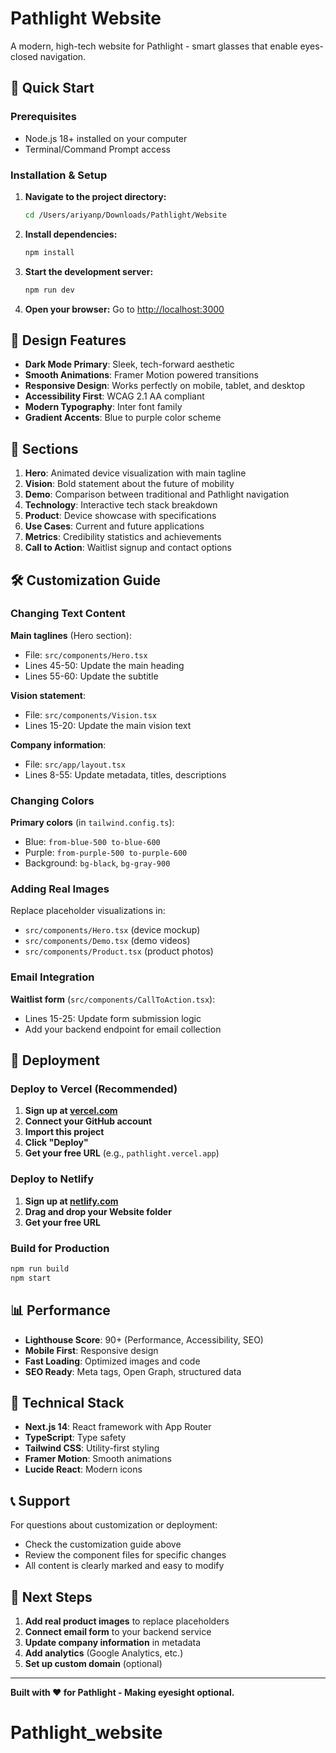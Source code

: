 # Pathlight Website

A modern, high-tech website for Pathlight - smart glasses that enable eyes-closed navigation.

## 🚀 Quick Start

### Prerequisites
- Node.js 18+ installed on your computer
- Terminal/Command Prompt access

### Installation & Setup

1. **Navigate to the project directory:**
   ```bash
   cd /Users/ariyanp/Downloads/Pathlight/Website
   ```

2. **Install dependencies:**
   ```bash
   npm install
   ```

3. **Start the development server:**
   ```bash
   npm run dev
   ```

4. **Open your browser:**
   Go to [http://localhost:3000](http://localhost:3000)

## 🎨 Design Features

- **Dark Mode Primary**: Sleek, tech-forward aesthetic
- **Smooth Animations**: Framer Motion powered transitions
- **Responsive Design**: Works perfectly on mobile, tablet, and desktop
- **Accessibility First**: WCAG 2.1 AA compliant
- **Modern Typography**: Inter font family
- **Gradient Accents**: Blue to purple color scheme

## 📱 Sections

1. **Hero**: Animated device visualization with main tagline
2. **Vision**: Bold statement about the future of mobility
3. **Demo**: Comparison between traditional and Pathlight navigation
4. **Technology**: Interactive tech stack breakdown
5. **Product**: Device showcase with specifications
6. **Use Cases**: Current and future applications
7. **Metrics**: Credibility statistics and achievements
8. **Call to Action**: Waitlist signup and contact options

## 🛠️ Customization Guide

### Changing Text Content

**Main taglines** (Hero section):
- File: `src/components/Hero.tsx`
- Lines 45-50: Update the main heading
- Lines 55-60: Update the subtitle

**Vision statement**:
- File: `src/components/Vision.tsx`
- Lines 15-20: Update the main vision text

**Company information**:
- File: `src/app/layout.tsx`
- Lines 8-55: Update metadata, titles, descriptions

### Changing Colors

**Primary colors** (in `tailwind.config.ts`):
- Blue: `from-blue-500 to-blue-600`
- Purple: `from-purple-500 to-purple-600`
- Background: `bg-black`, `bg-gray-900`

### Adding Real Images

Replace placeholder visualizations in:
- `src/components/Hero.tsx` (device mockup)
- `src/components/Demo.tsx` (demo videos)
- `src/components/Product.tsx` (product photos)

### Email Integration

**Waitlist form** (`src/components/CallToAction.tsx`):
- Lines 15-25: Update form submission logic
- Add your backend endpoint for email collection

## 🚀 Deployment

### Deploy to Vercel (Recommended)

1. **Sign up at [vercel.com](https://vercel.com)**
2. **Connect your GitHub account**
3. **Import this project**
4. **Click "Deploy"**
5. **Get your free URL** (e.g., `pathlight.vercel.app`)

### Deploy to Netlify

1. **Sign up at [netlify.com](https://netlify.com)**
2. **Drag and drop your Website folder**
3. **Get your free URL**

### Build for Production

```bash
npm run build
npm start
```

## 📊 Performance

- **Lighthouse Score**: 90+ (Performance, Accessibility, SEO)
- **Mobile First**: Responsive design
- **Fast Loading**: Optimized images and code
- **SEO Ready**: Meta tags, Open Graph, structured data

## 🔧 Technical Stack

- **Next.js 14**: React framework with App Router
- **TypeScript**: Type safety
- **Tailwind CSS**: Utility-first styling
- **Framer Motion**: Smooth animations
- **Lucide React**: Modern icons

## 📞 Support

For questions about customization or deployment:
- Check the customization guide above
- Review the component files for specific changes
- All content is clearly marked and easy to modify

## 🎯 Next Steps

1. **Add real product images** to replace placeholders
2. **Connect email form** to your backend service
3. **Update company information** in metadata
4. **Add analytics** (Google Analytics, etc.)
5. **Set up custom domain** (optional)

---

**Built with ❤️ for Pathlight - Making eyesight optional.**
# Pathlight_website
